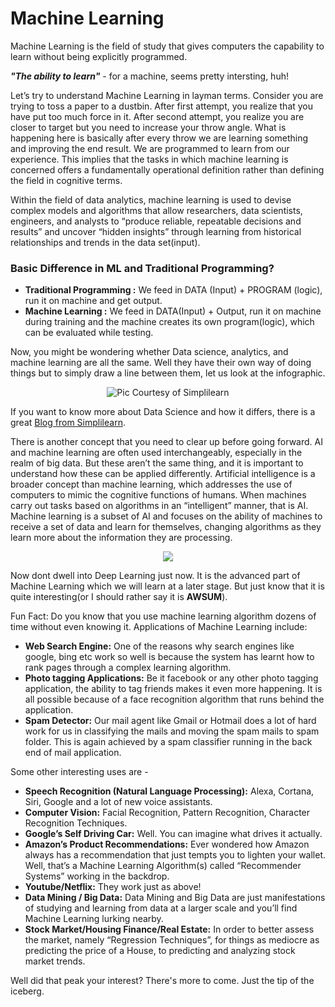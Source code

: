 # Machine Learning

Machine Learning is the field of study that gives computers the capability to learn without being explicitly programmed. 

**_"The ability to learn"_** - for a machine, seems pretty intersting, huh!

Let’s try to understand Machine Learning in layman terms. Consider you are trying to toss a paper to a dustbin.
After first attempt, you realize that you have put too much force in it. After second attempt, you realize you are closer to target but you need to increase your throw angle. What is happening here is basically after every throw we are learning something and improving the end result. We are programmed to learn from our experience.
This implies that the tasks in which machine learning is concerned offers a fundamentally operational definition rather than defining the field in cognitive terms.

Within the field of data analytics, machine learning is used to devise complex models and algorithms that allow researchers, data scientists, engineers, and analysts to “produce reliable, repeatable decisions and results” and uncover “hidden insights” through learning from historical relationships and trends in the data set(input).

### Basic Difference in ML and Traditional Programming?

* **Traditional Programming :** We feed in DATA (Input) + PROGRAM (logic), run it on machine and get output.
* **Machine Learning :** We feed in DATA(Input) + Output, run it on machine during training and the machine creates its own program(logic), which can be evaluated while testing.

Now, you might be wondering whether Data science, analytics, and machine learning are all the same. Well they have their own way of doing things but to simply draw a line between them, let us look at the infographic.

<p align="center">
  <img src="https://www.simplilearn.com/ice9/article_detailed_content_img/data-science-data-analytics-machine-learning.jpg" alt="Pic Courtesy of Simplilearn">
</p>

If you want to know more about Data Science and how it differs, there is a great [Blog from Simplilearn](https://www.simplilearn.com/data-science-vs-data-analytics-vs-machine-learning-article).

There is another concept that you need to clear up before going forward. AI and machine learning are often used interchangeably, especially in the realm of big data. But these aren’t the same thing, and it is important to understand how these can be applied differently.
Artificial intelligence is a broader concept than machine learning, which addresses the use of computers to mimic the cognitive functions of humans. When machines carry out tasks based on algorithms in an “intelligent” manner, that is AI. Machine learning is a subset of AI and focuses on the ability of machines to receive a set of data and learn for themselves, changing algorithms as they learn more about the information they are processing.

<p align="center">
  <img src="https://www.mytectra.com/media/wysiwyg/Blog/deep-learning.png">
</p>

Now dont dwell into Deep Learning just now. It is the advanced part of Machine Learning which we will learn at a later stage. But just know that it is quite interesting(or I should rather say it is **AWSUM**).

Fun Fact: Do you know that you use machine learning algorithm dozens of time without even knowing it. Applications of Machine Learning include:

* **Web Search Engine:** One of the reasons why search engines like google, bing etc work so well is because the system has learnt how to rank pages through a complex learning algorithm.
* **Photo tagging Applications:** Be it facebook or any other photo tagging application, the ability to tag friends makes it even more happening. It is all possible because of a face recognition algorithm that runs behind the application.
* **Spam Detector:** Our mail agent like Gmail or Hotmail does a lot of hard work for us in classifying the mails and moving the spam mails to spam folder. This is again achieved by a spam classifier running in the back end of mail application.

Some other interesting uses are -
* **Speech Recognition (Natural Language Processing):** Alexa, Cortana, Siri, Google and a lot of new voice assistants.
* **Computer Vision:** Facial Recognition, Pattern Recognition, Character Recognition Techniques.
* **Google’s Self Driving Car:** Well. You can imagine what drives it actually. 
* **Amazon’s Product Recommendations:** Ever wondered how Amazon always has a recommendation that just tempts you to lighten your wallet. Well, that’s a Machine Learning Algorithm(s) called “Recommender Systems” working in the backdrop.
* **Youtube/Netflix:** They work just as above!
* **Data Mining / Big Data:** Data Mining and Big Data are just manifestations of studying and learning from data at a larger scale and you’ll find Machine Learning lurking nearby.
* **Stock Market/Housing Finance/Real Estate:** In order to better assess the market, namely “Regression Techniques”, for things as mediocre as predicting the price of a House, to predicting and analyzing stock market trends.

Well did that peak your interest? There's more to come. Just the tip of the iceberg.
